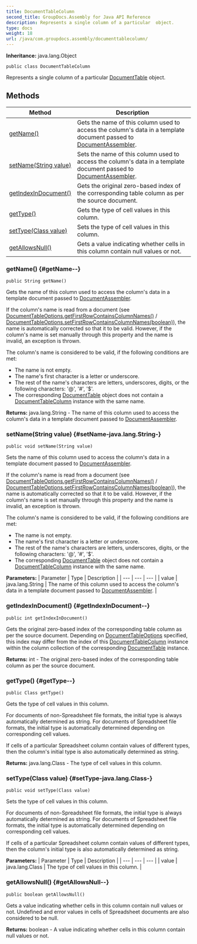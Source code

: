 ```yaml
---
title: DocumentTableColumn
second_title: GroupDocs.Assembly for Java API Reference
description: Represents a single column of a particular  object.
type: docs
weight: 18
url: /java/com.groupdocs.assembly/documenttablecolumn/
---
```

**Inheritance:**
java.lang.Object
```
public class DocumentTableColumn
```

Represents a single column of a particular [DocumentTable](../../com.groupdocs.assembly/documenttable) object.
## Methods

| Method | Description |
| --- | --- |
| [getName()](#getName--) | Gets the name of this column used to access the column's data in a template document passed to [DocumentAssembler](../../com.groupdocs.assembly/documentassembler). |
| [setName(String value)](#setName-java.lang.String-) | Sets the name of this column used to access the column's data in a template document passed to [DocumentAssembler](../../com.groupdocs.assembly/documentassembler). |
| [getIndexInDocument()](#getIndexInDocument--) | Gets the original zero-based index of the corresponding table column as per the source document. |
| [getType()](#getType--) | Gets the type of cell values in this column. |
| [setType(Class value)](#setType-java.lang.Class-) | Sets the type of cell values in this column. |
| [getAllowsNull()](#getAllowsNull--) | Gets a value indicating whether cells in this column contain null values or not. |
### getName() {#getName--}
```
public String getName()
```


Gets the name of this column used to access the column's data in a template document passed to [DocumentAssembler](../../com.groupdocs.assembly/documentassembler).

If the column's name is read from a document (see [DocumentTableOptions.getFirstRowContainsColumnNames()](../../com.groupdocs.assembly/documenttableoptions\#getFirstRowContainsColumnNames--) / [DocumentTableOptions.setFirstRowContainsColumnNames(boolean)](../../com.groupdocs.assembly/documenttableoptions\#setFirstRowContainsColumnNames-boolean-)), the name is automatically corrected so that it to be valid. However, if the column's name is set manually through this property and the name is invalid, an exception is thrown.

The column's name is considered to be valid, if the following conditions are met:

 *  The name is not empty.
 *  The name's first character is a letter or underscore.
 *  The rest of the name's characters are letters, underscores, digits, or the following characters: '@', '\#', '$'.
 *  The corresponding [DocumentTable](../../com.groupdocs.assembly/documenttable) object does not contain a [DocumentTableColumn](../../com.groupdocs.assembly/documenttablecolumn) instance with the same name.

**Returns:**
java.lang.String - The name of this column used to access the column's data in a template document passed to [DocumentAssembler](../../com.groupdocs.assembly/documentassembler).
### setName(String value) {#setName-java.lang.String-}
```
public void setName(String value)
```


Sets the name of this column used to access the column's data in a template document passed to [DocumentAssembler](../../com.groupdocs.assembly/documentassembler).

If the column's name is read from a document (see [DocumentTableOptions.getFirstRowContainsColumnNames()](../../com.groupdocs.assembly/documenttableoptions\#getFirstRowContainsColumnNames--) / [DocumentTableOptions.setFirstRowContainsColumnNames(boolean)](../../com.groupdocs.assembly/documenttableoptions\#setFirstRowContainsColumnNames-boolean-)), the name is automatically corrected so that it to be valid. However, if the column's name is set manually through this property and the name is invalid, an exception is thrown.

The column's name is considered to be valid, if the following conditions are met:

 *  The name is not empty.
 *  The name's first character is a letter or underscore.
 *  The rest of the name's characters are letters, underscores, digits, or the following characters: '@', '\#', '$'.
 *  The corresponding [DocumentTable](../../com.groupdocs.assembly/documenttable) object does not contain a [DocumentTableColumn](../../com.groupdocs.assembly/documenttablecolumn) instance with the same name.

**Parameters:**
| Parameter | Type | Description |
| --- | --- | --- |
| value | java.lang.String | The name of this column used to access the column's data in a template document passed to [DocumentAssembler](../../com.groupdocs.assembly/documentassembler). |

### getIndexInDocument() {#getIndexInDocument--}
```
public int getIndexInDocument()
```


Gets the original zero-based index of the corresponding table column as per the source document. Depending on [DocumentTableOptions](../../com.groupdocs.assembly/documenttableoptions) specified, this index may differ from the index of this [DocumentTableColumn](../../com.groupdocs.assembly/documenttablecolumn) instance within the column collection of the corresponding [DocumentTable](../../com.groupdocs.assembly/documenttable) instance.

**Returns:**
int - The original zero-based index of the corresponding table column as per the source document.
### getType() {#getType--}
```
public Class getType()
```


Gets the type of cell values in this column.

For documents of non-Spreadsheet file formats, the initial type is always automatically determined as string. For documents of Spreadsheet file formats, the initial type is automatically determined depending on corresponding cell values.

If cells of a particular Spreadsheet column contain values of different types, then the column's initial type is also automatically determined as string.

**Returns:**
java.lang.Class - The type of cell values in this column.
### setType(Class value) {#setType-java.lang.Class-}
```
public void setType(Class value)
```


Sets the type of cell values in this column.

For documents of non-Spreadsheet file formats, the initial type is always automatically determined as string. For documents of Spreadsheet file formats, the initial type is automatically determined depending on corresponding cell values.

If cells of a particular Spreadsheet column contain values of different types, then the column's initial type is also automatically determined as string.

**Parameters:**
| Parameter | Type | Description |
| --- | --- | --- |
| value | java.lang.Class | The type of cell values in this column. |

### getAllowsNull() {#getAllowsNull--}
```
public boolean getAllowsNull()
```


Gets a value indicating whether cells in this column contain null values or not. Undefined and error values in cells of Spreadsheet documents are also considered to be null.

**Returns:**
boolean - A value indicating whether cells in this column contain null values or not.
